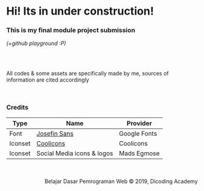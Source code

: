 # Hi! Its in under construction!
### This is my final module project submission
*(+github playground :P)*

<br>
<br>

All codes & some assets are specifically made by me, sources of information are cited accordingly

<br>

### Credits

| Type | Name | Provider |
|------|------|----------|
|Font  |[Josefin Sans](https://fonts.google.com/specimen/Josefin+Sans/license) |Google Fonts|
|Iconset|[Coolicons](https://coolicons.cool/) |Coolicons|
|Iconset|Social Media icons & logos |Mads Egmose|

<br>
<br>

<div align="right"> Belajar Dasar Pemrograman Web &copy; 2019, Dicoding Academy <div>